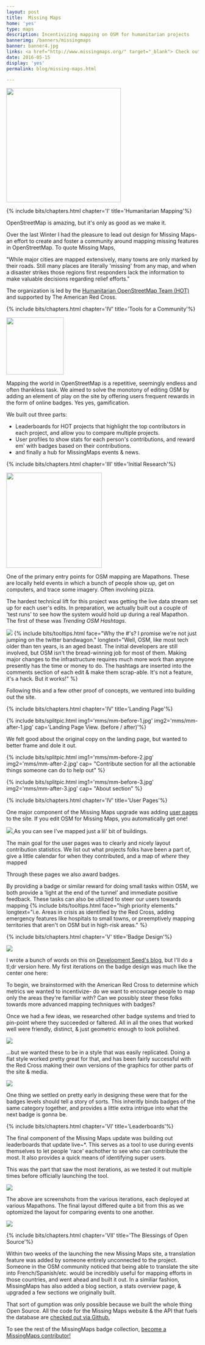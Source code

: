 ```yaml
---
layout: post
title:  Missing Maps
home: 'yes'
type: maps
description: Incentivizing mapping on OSM for humanitarian projects
bannerimg: /banners/missingmaps
banner: banner4.jpg
links: <a href="http://www.missingmaps.org/" target="_blank"> Check out the site</a> | <a href="https://github.com/missingmaps" target="_blank"><i class="collecticons collecticons-github"></i> Github code</a> 
date: 2016-05-15
display: 'yes'
permalink: blog/missing-maps.html

---
```


<div class="images"><img src="../assets/graphics/blog/mms/Intro.svg" style="height:300px"></div>

{% include bits/chapters.html chapter='I' title='Humanitarian Mapping'%}

OpenStreetMap is amazing, but it's only as good as we make it.

Over the last Winter I had the pleasure to lead out design for Missing Maps- an effort to create and foster a community around mapping missing features in OpenStreetMap. To quote Missing Maps,

"While major cities are mapped extensively, many towns are only marked by their roads. Still many places are literally 'missing' from any map, and when a disaster strikes those regions first responders lack the information to make valuable decisions regarding relief efforts."

The organization is led by the <a href="https://hotosm.org/">Humanitarian OpenStreetMap Team (HOT)</a> and supported by The American Red Cross.

{% include bits/chapters.html chapter='IV' title='Tools for a Community'%}

<div class="images"><img src="../assets/graphics/blog/mms/MapNow.svg" style="height:150px"></div>

Mapping the world in OpenStreetMap is a repetitive, seemingly endless and often thankless task. We aimed to solve the monotony of editing OSM by adding an element of play on the site by offering users frequent rewards in the form of online badges. Yes yes, gamification. 

We built out three parts:

- Leaderboards for HOT projects that highlight the top contributors in each project, and allow you to compare multiple projects.
- User profiles to show stats for each person's contributions, and reward em' with badges based on their contributions.
- and finally a hub for MissingMaps events & news.

{% include bits/chapters.html chapter='III' title='Initial Research'%}

<div class="images"><img src="../assets/graphics/blog/mms/Mapathon.svg" style="height:250px"></div>

One of the primary entry points for OSM mapping are Mapathons. These are locally held events in which a bunch of people show up, get on computers, and trace some imagery. Often involving pizza.

The hardest technical lift for this project was getting the live data stream set up for each user's edits. In preparation, we actually built out a couple of 'test runs' to see how the system would hold up during a real Mapathon. The first of these was *Trending OSM Hashtags*.

<div class="images"><img src="../assets/graphics/blog/mms/4-hashtags.gif" class="ib"></img>
<fig>{% include bits/tooltips.html face="Why the #'s? I promise we're not just jumping on the twitter bandwagon." longtext="Well, OSM, like most tech older than ten years, is an aged beast. The initial developers are still involved, but OSM isn't the bread-winning job for most of them. Making major changes to the infrastructure requires much more work than anyone presently has the time or money to do. The hashtags are inserted into the comments section of each edit & make them scrap-able. It's not a feature, it's a hack. But it works!" %}</fig></div>

Following this and a few other proof of concepts, we ventured into building out the site.

{% include bits/chapters.html chapter='IV' title='Landing Page'%}

{% include bits/splitpic.html img1='mms/mm-before-1.jpg' img2='mms/mm-after-1.jpg' cap='Landing Page View. (before / after)'%}

We felt good about the original copy on the landing page, but wanted to better frame and dole it out. 

{% include bits/splitpic.html img1='mms/mm-before-2.jpg' img2='mms/mm-after-2.jpg' cap= "Contribute section for all the actionable things someone can do to help out" %}

{% include bits/splitpic.html img1='mms/mm-before-3.jpg' img2='mms/mm-after-3.jpg' cap= "About section" %}


{% include bits/chapters.html chapter='IV' title='User Pages'%}

One major component of the Missing Maps upgrade was adding [user pages](https://developmentseed.org/blog/2016/06/09/mm-badges) to the site. If you edit OSM for Missing Maps, you automatically get one! 

<div class="images">
	<a href="http://www.missingmaps.org/users/#/1784968">
		<img src="../assets/graphics/blog/mms/userpage.jpg"></img>
	</a>
	<fig>As you can see I've mapped just a lil' bit of buildings.</fig>
</div>

The main goal for the user pages was to clearly and nicely layout contribution statistics. We list out what projects folks have been a part of, give a little calendar for when they contributed, and a map of _where_ they mapped

Through these pages we also award badges.

By providing a badge or similar reward for doing small tasks within OSM, we both provide a ‘light at the end of the tunnel’ and immediate positive feedback. These tasks can also be utilized to steer our users towards mapping {% include bits/tooltips.html face="high priority elements." longtext="i.e. Areas in crisis as identified by the Red Cross, adding emergency features like hospitals to small towns, or preemptively mapping territories that aren't on OSM but in high-risk areas." %}

{% include bits/chapters.html chapter='V' title='Badge Design'%}

<div class="images"><img src="../assets/graphics/blog/mms/mm-badge-heros.png"></img></div>

I wrote a bunch of words on this on [Development Seed's blog](https://developmentseed.org/blog/2016/06/09/mm-badges), but I'll do a tl;dr version here. My first iterations on the badge design was much like the center one here:

To begin, we brainstormed with the American Red Cross to determine which metrics we wanted to incentivize- do we want to encourage people to map only the areas they're familiar with? Can we possibly steer these folks towards more advanced mapping techniques with badges?

Once we had a few ideas, we researched other badge systems and tried to pin-point where they succeeded or faltered. All in all the ones that worked well were friendly, distinct, & just geometric enough to look polished.

<div class="images"><img src="../assets/graphics/blog/mms/mm-badge-working.png"></img></div>

...but we wanted these to be in a style that was easily replicated. Doing a flat style worked pretty great for that, and has been fairly successful with the Red Cross making their own versions of the graphics for other parts of the site & media.

<div class="images"><img src="../assets/graphics/blog/mms/mm-badge-story.png"></img></div>

One thing we settled on pretty early in designing these were that for the badges levels should tell a story of sorts. This inheritly binds badges of the same category together, and provides a little extra intrigue into what the next badge is gonna be.

{% include bits/chapters.html chapter='VI' title='Leaderboards'%}

The final component of the Missing Maps update was building out leaderboards that update live~*. This serves as a tool to use during events themselves to let people 'race' eachother to see who can contribute the most. It also provides a quick means of identifying super users.

This was the part that saw the most iterations, as we tested it out multiple times before officially launching the tool.

<div class="images"><img src="../assets/graphics/blog/mms/leaderboards.jpg"></img></div>

The above are screenshots from the various iterations, each deployed at various Mapathons. The final layout differed quite a bit from this as we optomized the layout for comparing events to one another.

<div class="images"><img src="../assets/graphics/blog/mms/leaderboards-new.jpg"></img></div>

{% include bits/chapters.html chapter='VII' title='The Blessings of Open Source'%}

Within two weeks of the launching the new Missing Maps site, a translation feature was added by someone entirely unconnected to the project. Someone in the OSM community noticed that being able to translate the site into French/Spanish/etc. would be incredibly useful for mapping efforts in those countries, and went ahead and built it out. In a similiar fashion, MissingMaps has also added a blog section, a stats overview page, & upgraded a few sections we originally built.

That sort of gumption was only possible because we built the whole thing Open Source. All the code for the Missing Maps website & the API that fuels the database are [checked out via Github.](https://github.com/missingmaps)

To see the rest of the MissingMaps badge collection, [become a MissingMaps contributor!](http://www.missingmaps.org/contribute/)

<script type="text/javascript">
	NodeList.prototype.forEach = Array.prototype.forEach;
	(function() {
		var horizontal = document.querySelectorAll('.splitpic-horizontal .splitpic-images');
		for (var i = 0; i < horizontal.length; ++i) {
			var sp = new SplitPic(horizontal[i]);
		}
	}
	)();
</script>
